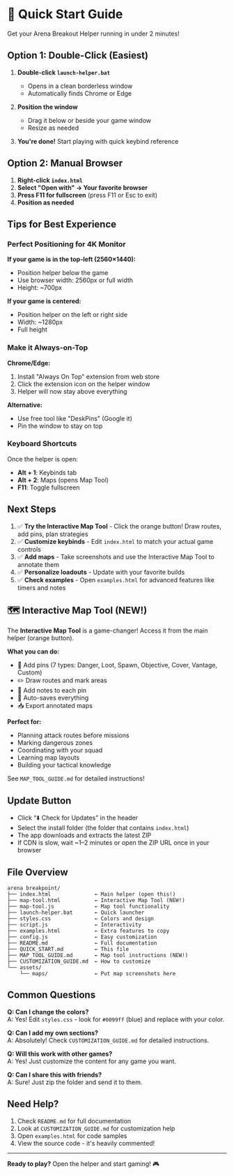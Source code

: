 # 🚀 Quick Start Guide

Get your Arena Breakout Helper running in under 2 minutes!

## Option 1: Double-Click (Easiest)

1. **Double-click `launch-helper.bat`**
   - Opens in a clean borderless window
   - Automatically finds Chrome or Edge
   
2. **Position the window**
   - Drag it below or beside your game window
   - Resize as needed

3. **You're done!** Start playing with quick keybind reference

## Option 2: Manual Browser

1. **Right-click `index.html`**
2. **Select "Open with" → Your favorite browser**
3. **Press F11 for fullscreen** (press F11 or Esc to exit)
4. **Position as needed**

## Tips for Best Experience

### Perfect Positioning for 4K Monitor

**If your game is in the top-left (2560×1440):**
- Position helper below the game
- Use browser width: 2560px or full width
- Height: ~700px

**If your game is centered:**
- Position helper on the left or right side
- Width: ~1280px
- Full height

### Make it Always-on-Top

**Chrome/Edge:**
1. Install "Always On Top" extension from web store
2. Click the extension icon on the helper window
3. Helper will now stay above everything

**Alternative:**
- Use free tool like "DeskPins" (Google it)
- Pin the window to stay on top

### Keyboard Shortcuts

Once the helper is open:
- **Alt + 1**: Keybinds tab
- **Alt + 2**: Maps (opens Map Tool)
- **F11**: Toggle fullscreen

## Next Steps

1. ✅ **Try the Interactive Map Tool** - Click the orange button! Draw routes, add pins, plan strategies
2. ✅ **Customize keybinds** - Edit `index.html` to match your actual game controls
3. ✅ **Add maps** - Take screenshots and use the Interactive Map Tool to annotate them
4. ✅ **Personalize loadouts** - Update with your favorite builds
5. ✅ **Check examples** - Open `examples.html` for advanced features like timers and notes

## 🗺️ Interactive Map Tool (NEW!)

The **Interactive Map Tool** is a game-changer! Access it from the main helper (orange button).

**What you can do:**
- 📍 Add pins (7 types: Danger, Loot, Spawn, Objective, Cover, Vantage, Custom)
- ✏️ Draw routes and mark areas
- 📝 Add notes to each pin
- 💾 Auto-saves everything
- 📥 Export annotated maps

**Perfect for:**
- Planning attack routes before missions
- Marking dangerous zones
- Coordinating with your squad
- Learning map layouts
- Building your tactical knowledge

See `MAP_TOOL_GUIDE.md` for detailed instructions!

## Update Button

- Click “⬇️ Check for Updates” in the header
- Select the install folder (the folder that contains `index.html`)
- The app downloads and extracts the latest ZIP
- If CDN is slow, wait ~1–2 minutes or open the ZIP URL once in your browser

## File Overview

```
arena breakpoint/
├── index.html              ← Main helper (open this!)
├── map-tool.html           ← Interactive Map Tool (NEW!)
├── map-tool.js             ← Map tool functionality
├── launch-helper.bat       ← Quick launcher
├── styles.css              ← Colors and design
├── script.js               ← Interactivity
├── examples.html           ← Extra features to copy
├── config.js               ← Easy customization
├── README.md               ← Full documentation
├── QUICK_START.md          ← This file
├── MAP_TOOL_GUIDE.md       ← Map tool instructions (NEW!)
├── CUSTOMIZATION_GUIDE.md  ← How to customize
└── assets/
    └── maps/               ← Put map screenshots here
```

## Common Questions

**Q: Can I change the colors?**  
A: Yes! Edit `styles.css` - look for `#0099ff` (blue) and replace with your color.

**Q: Can I add my own sections?**  
A: Absolutely! Check `CUSTOMIZATION_GUIDE.md` for detailed instructions.

**Q: Will this work with other games?**  
A: Yes! Just customize the content for any game you want.

**Q: Can I share this with friends?**  
A: Sure! Just zip the folder and send it to them.

## Need Help?

1. Check `README.md` for full documentation
2. Look at `CUSTOMIZATION_GUIDE.md` for customization help
3. Open `examples.html` for code samples
4. View the source code - it's heavily commented!

---

**Ready to play?** Open the helper and start gaming! 🎮

